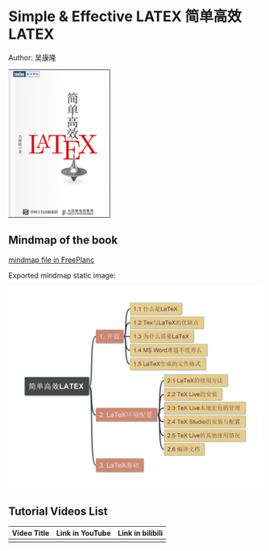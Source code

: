 # Simple & Effective LATEX 简单高效LATEX

Author: 吴康隆

![cover-simple-effective-latex](../img/cover_simple-effective-latex.png)

## Mindmap of the book

[mindmap file in FreePlanc](simple_latex.mm)

Exported mindmap static image:

![simple latx](img/Simple_LATEX.jpg)

## Tutorial Videos List

| Video Title | Link in YouTube | Link in bilibili |
| --- | --- | --- |
| | | |